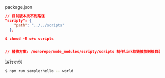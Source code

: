 package.json

```json
// 目前版本找不到路径
"scripty": {
    "path": "../../scripts"
  },

$ chmod -R u+x scripts


// 替换方案: /monorepo/node_modules/scripty/scripts 制作link软链接放到根目录
```

运行示例

```bash
$ npm run sample:hello -- world
```
